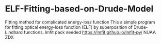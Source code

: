 # ELF-Fitting-based-on-Drude-Model
Fitting method for complicated energy-loss function
This a simple program for fitting optical energy-loss function (ELF) by superposition of Drude-Lindhard functions.
lmfit pack needed https://lmfit.github.io/lmfit-py/
NUAA ZDX
